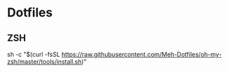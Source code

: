 # Dotfiles

## ZSH
sh -c "$(curl -fsSL https://raw.githubusercontent.com/Meh-Dotfiles/oh-my-zsh/master/tools/install.sh)"

